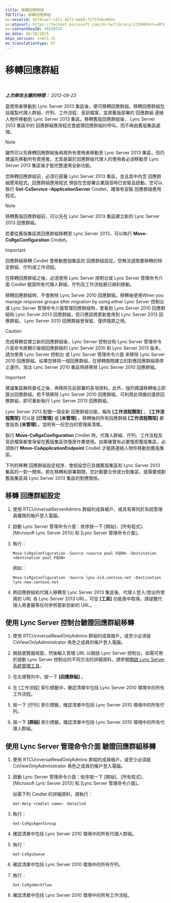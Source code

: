```yaml
---
title: 移轉回應群組
TOCTitle: 移轉回應群組
ms:assetid: 43741ae7-c871-4573-b660-f2f5febc0856
ms:mtpsurl: https://technet.microsoft.com/zh-tw/library/JJ204854(v=OCS.15)
ms:contentKeyID: 49290747
ms.date: 08/10/2015
mtps_version: v=OCS.15
ms.translationtype: HT
---
```


# 移轉回應群組

 

_**上次修改主題的時間：** 2013-09-23_

當使用者移動到 Lync Server 2013 集區後，便可移轉回應群組。移轉回應群組包括複製代理人群組、佇列、工作流程、音訊檔案，並將舊版部署的 回應群組 連絡人物件移動到 Lync Server 2013 集區。移轉舊版回應群組後， Lync Server 2013 集區中的 回應群組應用程式會處理回應群組的呼叫，而不再由舊版集區處理。

> [!NOTE]  
> 雖然可以先移轉回應群組後再將所有使用者移動至 Lync Server 2013 集區，但仍建議先移動所有使用者。尤其是屬於回應群組代理人的使用者必須移動至 Lync Server 2013 集區後才能完整運用全新功能。


您移轉回應群組前，必須已部署 Lync Server 2013 集區，並且其中內含 回應群組應用程式。回應群組應用程式 預設在您部署企業語音時已安裝且啟動。您可以執行 **Get-CsService –ApplicationServer** Cmdlet，確保有安裝 回應群組應用程式。

> [!NOTE]  
> 移轉舊版回應群組前，可以先在 Lync Server 2013 集區建立新的 Lync Server 2013 回應群組。


若要從舊版集區將回應群組移轉至 Lync Server 2013，可以執行 **Move-CsRgsConfiguration** Cmdlet。

> [!IMPORTANT]  
> 回應群組移轉 Cmdlet 會移動整個集區的 回應群組設定。您無法選取要移轉的特定群組、佇列或工作流程。

在移轉回應群組之後，必須使用 Lync Server 控制台或 Lync Server 管理命令介面 Cmdlet 驗證所有代理人群組、佇列及工作流程都已順利移動。

移轉回應群組時，不會刪除 Lync Server 2010 回應群組。移轉後使用When you manage response groups after migration by using either Lync Server 控制台或 Lync Server 管理命令介面管理回應群組時，會看到 Lync Server 2010 回應群組和 Lync Server 2013 回應群組，但只應該將更新套用到 Lync Server 2013 回應群組。 Lync Server 2010 回應群組會保留，僅供復原之用。

> [!CAUTION]  
> 完成移轉並建立新的回應群組後，Lync Server 控制台和 Lync Server 管理命令介面命令將顯示每個回應群組的 Lync Server 2010 和 Lync Server 2013 版本。請勿使用 Lync Server 控制台 或 Lync Server 管理命令介面 來移除 Lync Server 2010 回應群組。如果您移除一個回應群組，在移轉期間建立的對應回應群組將停止運作。淘汰 Lync Server 2010 集區時將移除 Lync Server 2010 回應群組。


> [!IMPORTANT]  
> 建議集區解除委任之後，再移除先前部署的各項資料。此外，強烈建議移轉後立即匯出回應群組。若不慎移除 Lync Server 2010 回應群組，可利用此項備份還原回應群組，即可重新執行 Lync Server 2013 回應群組。


Lync Server 2013 配備一項全新 回應群組功能，稱為 **\[工作流程類型\]** 。 **\[工作流程類型\]** 可以是 **\[已管理\]** 或 **\[未管理\]** 。移轉後的所有回應群組 **\[工作流程類型\]** 都會設為 **\[未管理\]** ，並附有一份空白的管理員清單。

執行 **Move-CsRgsConfiguration** Cmdlet 時，代理人群組、佇列、工作流程及音訊檔案都會保留在舊版集區供復原作業使用。如果確實有必要復原舊版集區，必須執行 **Move-CsApplicationEndpoint** Cmdlet 才能將連絡人物件移動到舊版集區。

下列的移轉 回應群組設定程序，會假設您已具備舊版集區和 Lync Server 2013 集區的一對一關係。若在移轉和部署期間，您計劃要合併或分割集區，就需要規劃舊版集區與 Lync Server 2013 集區的對應關係。

## 移轉 回應群組設定

1.  使用 RTCUniversalServerAdmins 群組的成員帳戶，或具有等同於系統管理員權限的帳戶登入電腦。

2.  啟動 Lync Server 管理命令介面：依序按一下 \[開始\]、\[所有程式\]、\[Microsoft Lync Server 2013\] 和 \[Lync Server 管理命令介面\]。

3.  執行：
    
        Move-CsRgsConfiguration -Source <source pool FQDN> -Destination <destination pool FQDN>
    
    例如：
    
        Move-CsRgsConfiguration -Source lync-old.contoso.net -Destination lync-new.contoso.net

4.  將回應群組和代理人移轉至 Lync Server 2013 集區後，代理人登入/登出所使用的 URL 為 Lync Server 2013 URL，可從 **\[工具\]** 功能表中取得。請提醒代理人將書籤等任何參照更新到新的 URL。

## 使用 Lync Server 控制台驗證回應群組移轉

1.  使用 RTCUniversalReadOnlyAdmins 群組的成員帳戶，或至少必須是 CsViewOnlyAdministrator 角色之成員的帳戶登入電腦。

2.  開啟瀏覽器視窗，然後輸入管理 URL 以開啟 Lync Server 控制台。如需可用於啟動 Lync Server 控制台的不同方法的詳細資料，請參閱[開啟 Lync Server 系統管理工具](lync-server-2013-open-lync-server-administrative-tools.md)。

3.  在左導覽列中，按一下 **\[回應群組\]** 。

4.  在 \[工作流程\] 索引標籤中，確認清單中包括 Lync Server 2010 環境中的所有工作流程。

5.  按一下 \[佇列\] 索引標籤，確認清單中包括 Lync Server 2010 環境中的所有佇列。

6.  按一下 **\[群組\]** 索引標籤，確認清單中包括 Lync Server 2010 環境中的所有代理人群組。

## 使用 Lync Server 管理命令介面 驗證回應群組移轉

1.  使用 RTCUniversalReadOnlyAdmins 群組的成員帳戶，或至少必須是 CsViewOnlyAdministrator 角色之成員的帳戶登入電腦。

2.  啟動 Lync Server 管理命令介面：依序按一下 \[開始\]、\[所有程式\]、\[Microsoft Lync Server 2013\] 和 \[Lync Server 管理命令介面\]。
    
    如需下列 Cmdlet 的詳細資料，請執行：
    
        Get-Help <cmdlet name> -Detailed

3.  執行：
    
        Get-CsRgsAgentGroup

4.  確認清單中包括 Lync Server 2010 環境中的所有代理人群組。

5.  執行：
    
        Get-CsRgsQueue

6.  確認清單中包括 Lync Server 2010 環境中的所有佇列。

7.  執行：
    
        Get-CsRgsWorkflow

8.  確認清單中包括 Lync Server 2010 環境中的所有工作流程。


